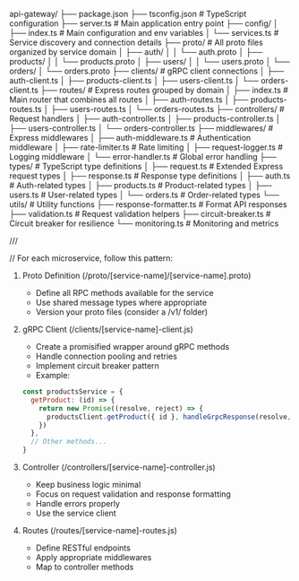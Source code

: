 api-gateway/
├── package.json
├── tsconfig.json # TypeScript configuration
├── server.ts # Main application entry point
├── config/
│ ├── index.ts # Main configuration and env variables
│ └── services.ts # Service discovery and connection details
├── proto/ # All proto files organized by service domain
│ ├── auth/
│ │ └── auth.proto
│ ├── products/
│ │ └── products.proto
│ ├── users/
│ │ └── users.proto
│ └── orders/
│ └── orders.proto
├── clients/ # gRPC client connections
│ ├── auth-client.ts
│ ├── products-client.ts
│ ├── users-client.ts
│ └── orders-client.ts
├── routes/ # Express routes grouped by domain
│ ├── index.ts # Main router that combines all routes
│ ├── auth-routes.ts
│ ├── products-routes.ts
│ ├── users-routes.ts
│ └── orders-routes.ts
├── controllers/ # Request handlers
│ ├── auth-controller.ts
│ ├── products-controller.ts
│ ├── users-controller.ts
│ └── orders-controller.ts
├── middlewares/ # Express middlewares
│ ├── auth-middleware.ts # Authentication middleware
│ ├── rate-limiter.ts # Rate limiting
│ ├── request-logger.ts # Logging middleware
│ └── error-handler.ts # Global error handling
├── types/ # TypeScript type definitions
│ ├── request.ts # Extended Express request types
│ ├── response.ts # Response type definitions
│ ├── auth.ts # Auth-related types
│ ├── products.ts # Product-related types
│ ├── users.ts # User-related types
│ └── orders.ts # Order-related types
└── utils/ # Utility functions
├── response-formatter.ts # Format API responses
├── validation.ts # Request validation helpers
├── circuit-breaker.ts # Circuit breaker for resilience
└── monitoring.ts # Monitoring and metrics

///

// For each microservice, follow this pattern:

1. Proto Definition (/proto/[service-name]/[service-name].proto)

   - Define all RPC methods available for the service
   - Use shared message types where appropriate
   - Version your proto files (consider a /v1/ folder)

2. gRPC Client (/clients/[service-name]-client.js)

   - Create a promisified wrapper around gRPC methods
   - Handle connection pooling and retries
   - Implement circuit breaker pattern
   - Example:

   ```javascript
   const productsService = {
     getProduct: (id) => {
       return new Promise((resolve, reject) => {
         productsClient.getProduct({ id }, handleGrpcResponse(resolve, reject))
       })
     },
     // Other methods...
   }
   ```

3. Controller (/controllers/[service-name]-controller.js)

   - Keep business logic minimal
   - Focus on request validation and response formatting
   - Handle errors properly
   - Use the service client

4. Routes (/routes/[service-name]-routes.js)
   - Define RESTful endpoints
   - Apply appropriate middlewares
   - Map to controller methods
